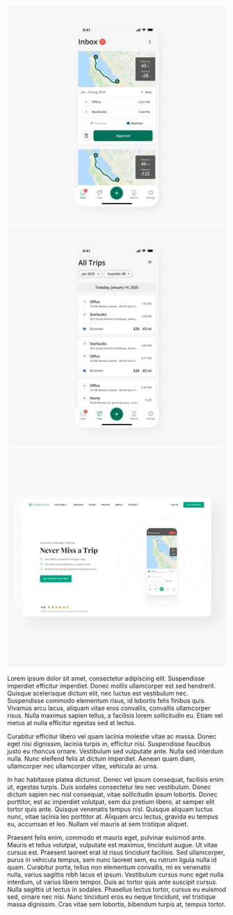 ![Driversnote](images/work/driversnote/dn-app-1.webp "Driversnote")
![Driversnote](images/work/driversnote/dn-app-2.webp "Driversnote")
![Driversnote](images/work/driversnote/dn-web-1.webp "Driversnote")

Lorem ipsum dolor sit amet, consectetur adipiscing elit. Suspendisse imperdiet efficitur imperdiet. Donec mollis ullamcorper est sed hendrerit. Quisque scelerisque dictum elit, nec luctus est vestibulum nec. Suspendisse commodo elementum risus, id lobortis felis finibus quis. Vivamus arcu lacus, aliquam vitae eros convallis, convallis ullamcorper risus. Nulla maximus sapien tellus, a facilisis lorem sollicitudin eu. Etiam vel metus at nulla efficitur egestas sed at lectus.

Curabitur efficitur libero vel quam lacinia molestie vitae ac massa. Donec eget nisi dignissim, lacinia turpis in, efficitur nisi. Suspendisse faucibus justo eu rhoncus ornare. Vestibulum sed vulputate ante. Nulla sed interdum nulla. Nunc eleifend felis at dictum imperdiet. Aenean quam diam, ullamcorper nec ullamcorper vitae, vehicula ac urna.

In hac habitasse platea dictumst. Donec vel ipsum consequat, facilisis enim ut, egestas turpis. Duis sodales consectetur leo nec vestibulum. Donec dictum sapien nec nisl consequat, vitae sollicitudin ipsum lobortis. Donec porttitor, est ac imperdiet volutpat, sem dui pretium libero, at semper elit tortor quis ante. Quisque venenatis tempus nisl. Quisque aliquam luctus nunc, vitae lacinia leo porttitor at. Aliquam arcu lectus, gravida eu tempus eu, accumsan et leo. Nullam vel mauris at sem tristique aliquet.

Praesent felis enim, commodo et mauris eget, pulvinar euismod ante. Mauris et tellus volutpat, vulputate est maximus, tincidunt augue. Ut vitae cursus est. Praesent laoreet erat id risus tincidunt facilisis. Sed ullamcorper, purus in vehicula tempus, sem nunc laoreet sem, eu rutrum ligula nulla id quam. Curabitur porta, tellus non elementum convallis, mi ex venenatis nulla, varius sagittis nibh lacus et ipsum. Vestibulum cursus nunc eget nulla interdum, ut varius libero tempor. Duis ac tortor quis ante suscipit cursus. Nulla sagittis ut lectus in sodales. Phasellus lectus tortor, cursus eu euismod sed, ornare nec nisi. Nunc tincidunt eros eu neque tincidunt, vel tristique massa dignissim. Cras vitae sem lobortis, bibendum turpis at, tempus tortor.